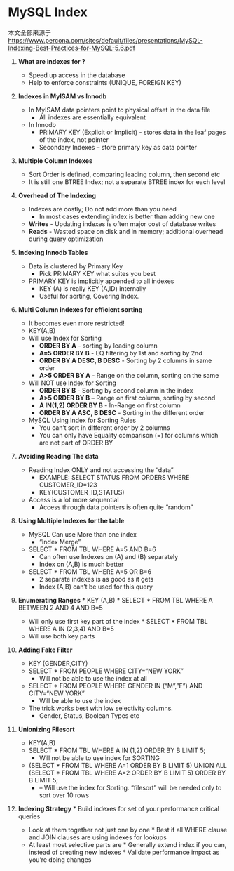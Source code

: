 # MySQL Index

本文全部来源于 https://www.percona.com/sites/default/files/presentations/MySQL-Indexing-Best-Practices-for-MySQL-5.6.pdf

1. **What are indexes for ?** 
    *   Speed up access in the database
    *   Help to enforce constraints (UNIQUE, FOREIGN KEY)

2. **Indexes in MyISAM vs Innodb**
    * In MyISAM data pointers point to physical offset in the data file
        *   All indexes are essentially equivalent 
    * In Innodb
        *   PRIMARY KEY (Explicit or Implicit) - stores data in the leaf pages of the index, not pointer
        *   Secondary Indexes – store primary key as data pointer

3. **Multiple Column Indexes**
    *   Sort Order is defined, comparing leading column, then second etc
    *   It is still one BTREE Index; not a separate BTREE index for each level

4. **Overhead of The Indexing**
    *   Indexes are costly; Do not add more than you need
        *   In most cases extending index is better than adding new one
    *   **Writes** - Updating indexes is often major cost of database writes
    *   **Reads** - Wasted space on disk and in memory; additional overhead during query optimization

5.  **Indexing Innodb Tables**
    *   Data is clustered by Primary Key
        *   Pick PRIMARY KEY what suites you best
    *   PRIMARY KEY is implicitly appended to all indexes
        *   KEY (A) is really KEY (A,ID) internally
        *   Useful for sorting, Covering Index.
    
6.  **Multi Column indexes for efficient sorting**
    *   It becomes even more restricted!
    *   KEY(A,B)
    *   Will use Index for Sorting
        *   **ORDER BY A** - sorting by leading column
        *   **A=5 ORDER BY B** - EQ filtering by 1st and sorting by 2nd
        *   **ORDER BY A DESC, B DESC** - Sorting by 2 columns in same order
        *   **A>5 ORDER BY A** - Range on the column, sorting on the same
    *   Will NOT use Index for Sorting
        *   **ORDER BY B** - Sorting by second column in the index
        *   **A>5 ORDER BY B** – Range on first column, sorting by second
        *   **A IN(1,2) ORDER BY B** - In-Range on first column
        *   **ORDER BY A ASC, B DESC** - Sorting in the different order
    *   MySQL Using Index for Sorting Rules
        *   You can’t sort in different order by 2 columns
        *   You can only have Equality comparison (=) for columns which are not part of ORDER BY

7.  **Avoiding Reading The data**
    *   Reading Index ONLY and not accessing the “data”
        *   EXAMPLE: SELECT STATUS FROM ORDERS WHERE CUSTOMER_ID=123
        *   KEY(CUSTOMER_ID,STATUS)
    *   Access is a lot more sequential
        *   Access through data pointers is often quite “random”
        
8.  **Using Multiple Indexes for the table**
    *   MySQL Can use More than one index
        *   “Index Merge”
    *   SELECT * FROM TBL WHERE A=5 AND B=6
        *   Can often use Indexes on (A) and (B) separately
        *   Index on (A,B) is much better
    *   SELECT * FROM TBL WHERE A=5 OR B=6 
        *   2 separate indexes is as good as it gets
        *   Index (A,B) can’t be used for this query

9.   **Enumerating Ranges**
    *   KEY (A,B)
    *   SELECT * FROM TBL WHERE A BETWEEN 2 AND 4 AND B=5
        *   Will only use first key part of the index
    *   SELECT * FROM TBL WHERE A IN (2,3,4) AND B=5
        *   Will use both key parts

10. **Adding Fake Filter**
    *   KEY (GENDER,CITY)
    *   SELECT * FROM PEOPLE WHERE CITY=“NEW YORK”
        *   Will not be able to use the index at all
    *   SELECT * FROM PEOPLE WHERE GENDER IN (“M”,”F”) AND CITY=“NEW YORK”
        *   Will be able to use the index
    *   The trick works best with low selectivity columns.
        *   Gender, Status, Boolean Types etc

11. **Unionizing Filesort**
    *   KEY(A,B)
    *   SELECT * FROM TBL WHERE A IN (1,2) ORDER BY B LIMIT 5;
        *   Will not be able to use index for SORTING
    *   (SELECT * FROM TBL WHERE A=1 ORDER BY B LIMIT 5) UNION ALL (SELECT * FROM TBL WHERE A=2 ORDER BY B LIMIT 5) ORDER BY B LIMIT 5;
        *   – Will use the index for Sorting. “filesort” will be needed only to sort over 10 rows
    
                            
12.  **Indexing Strategy**
    *   Build indexes for set of your performance critical queries
        *   Look at them together not just one by one
    *   Best if all WHERE clause and JOIN clauses are using indexes for lookups
        *   At least most selective parts are
    *   Generally extend index if you can, instead of creating new indexes
    *   Validate performance impact as you’re doing changes

